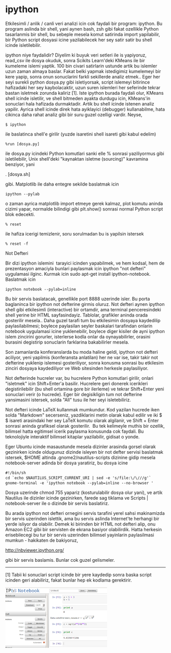 # ipython

Etkilesimli / anlik / canli veri analizi icin cok faydali bir program:
ipython. Bu program aslinda bir shell, yani aynen bash, zsh gibi fakat
ozellikle Python tasarlanmis bir shell, bu sebeple mesela komut
satirinda import yapilabilir, bir Python script dosyasi icine
yazilabilecek her sey satir satir bu shell icinde isletilebilir.

ipython niye faydalidir? Diyelim ki buyuk veri setleri ile is
yapiyoruz, read_csv ile dosya okuduk, sonra Scikits Learn'deki KMeans
ile bir kumeleme islemi yaptik. 100 bin civari satirlarin ustunde
artik bu islemler uzun zaman almaya baslar. Fakat belki yapmak
istedigimiz kumelemeyi bir kere yapip, sonra onun sonuclarini farkli
sekillerde analiz etmek.. Eger her seyi surekli python dosya.py gibi
isletiyorsak, script islemeyi bitirince hafizadaki her sey
kaybolacaktir, uzun suren islemleri her seferinde tekrar bastan
isletmek zorunda kaliriz [1]. Iste ipython burada faydali olur, KMeans
shell icinde isletilir, ve shell bitmeden ayakta durdugu icin,
KMeans'in sonuclari hala hafizada durmaktadir. Artik bu shell icinde
istenen analiz yapilir. Ayrica shell icinde direk hata ayiklayici
(debugger) kullanabilme, hata cikinca daha rahat analiz gibi bir suru
guzel ozelligi vardir. Neyse,

```
$ ipython 
```

ile baslatinca shell'e girilir (yuzde isaretini shell isareti gibi
kabul edelim)

```
%run [dosya.py]
```

ile dosya.py icindeki Python komutlari sanki elle % sonrasi
yaziliyormus gibi isletilebilir, Unix shell'deki "kaynaktan isletme
(sourcing)" kavramina benziyor, yani

. [dosya.sh]

gibi. Matplotlib ile daha entegre sekilde baslatmak icin

```
ipython --pylab 
```

o zaman ayrica matplotlib import etmeye gerek kalmaz, plot komutu
aninda cizimi yapar, normalde bilindigi gibi plt.show() sonrasi normal
Python script blok edecekti.

```
% reset 
```

ile hafiza icerigi temizlenir, soru sorulmadan bu is yapilsin istersek

```
% reset -f
```

Not Defteri

Bir dizi ipython islemini  tarayici icinden yapabilmek, ve hem kodsal,
hem de prezentasyon amaciyla bunlari paylasmak icin ipython "not
defteri" uygulamasi ilginc. Kurmak icin sudo apt-get install
ipython-notebook. Baslatmak icin

```
ipython notebook --pylab=inline
```

Bu bir servis baslatacak, genellikle port 8888 uzerinde isler. Bu
porta baglaninca bir ipython not defterine girmis oluruz. Not defteri
aynen ipython shell gibi etkilesimli (interactive) bir ortamdir, ama
terminal penceresindeki shell yerine bir HTML sayfasindayiz. Tablolar,
grafikler aninda orada gosterilir mesela.. Daha guzel tarafi tum bu
etkilesimin dosyaya kaydedilip paylasilabilmesi; boylece paylasilan
seyler baskalari tarafindan onlarin notebook uygulamasi icine
yuklenebilir, boylece diger kisiler de ayni ipython islem zincirini
gorurler, isterlerse kodla onlar da oynayabilirler, orasini burasini
degistirip sonuclarin farklarina bakabilirler mesela.

Son zamanlarda konferanslarda bu moda haline geldi, ipython not
defteri aciliyor, yeni yapilmis (konferansta anlatilan) her ne var
ise, takir takir not defterine yuklenip islemesi gosteriliyor, sonra
konusma sonrasi bu etkilesim zinciri dosyaya kaydediliyor ve Web
sitesinden herkesle paylasiliyor.

Not defterinde hucreler var, bu hucrelere Python komutlari girilir,
onlari "isletmek" icin Shift+Enter'a basilir. Hucrelere geri donerek
icerikleri degistirilebilir (bu shell ortamina gore bir ilerleme) ve
tekrar Shift+Enter yeni sonuclari verir (o hucrede). Eger bir
degisikligin tum not defterine yansimasini istersek, solda "All" tusu
ile her seyi isletebiliriz.

Not defteri icinde LaTeX kullanmak mumkundur. Kod yazilan hucrede iken
solda "Markdown" secerseniz, yazdiklarini metin olarak kabul edilir ve
iki $ $ isareti arasindaki her sey LaTeX komutu olarak algilanir, ve
Shift + Enter sonrasi aninda grafiksel olarak gosterilir.  Bu tek
kelimeyle muthis bir ozellik, bilimsel hatta egitimsel icerik paylasma
konusunda cok faydali. Bu teknolojiyle interaktif bilimsel kitaplar
yazilabilir, gidisat o yonde.

Eger Ubuntu icinde masaustunde mesela dizinler arasinda gorsel olarak
gezinirken icinde oldugunuz dizinde isleyen bir not defter servisi
baslatmak istersek, $HOME altinda .gnome2/nautilus-scripts dizinine
gidip mesela notebook-server adinda bir dosya yaratiriz, bu dosya
icine

```
#!/bin/sh
cd `echo $NAUTILUS_SCRIPT_CURRENT_URI | sed -e 's/file:\/\///g'`
gnome-terminal -e 'ipython notebook --pylab=inline --no-browser '
```

Dosya uzerinde chmod 755 yapariz (kosturulabilir dosya olur yani), ve
artik Nautilus ile dizinler icinde gezinirken, farede sag tiklama ve
Scripts | notebook-server ile o dizinde bir servis baslatiriz.

Bu arada ipython not defteri ornegini servis tarafini yerel sahsi
makinamizda bir servis uzerinden islettik, ama bu servis aslinda
Internet'te herhangi bir yerde isliyor da olabilir. Demek ki birinden
bir HTML not defteri alip, onu Amazon EC2 gibi bir servisten de ekrana
basiyor olabilirdik. Hatta herkesin erisebilecegi bu tur bir servis
uzerinden bilimsel yayinlarin paylasilmasi mumkun - hakikaten de
bakiyoruz,

http://nbviewer.ipython.org/

gibi bir servis baslamis. Bunlar cok guzel gelismeler. 

---

[1] Tabii ki sonuclari script icinde bir yere kaydedip sonra baska
script icinden geri alabiliriz, fakat bunlar hep ek kodlama
gerektirir.


![](Screenshotfrom2013-01-05162202.png)
